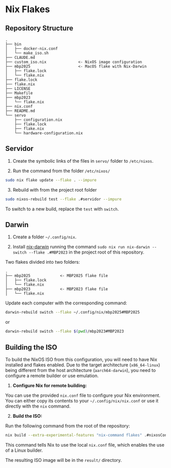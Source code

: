 # Nix Flakes

## Repository Structure

```
.
├── bin
│   ├── docker-nix.conf
│   └── make_iso.sh
├── CLAUDE.md
├── custom_iso.nix              <- NixOS image configuration
├── mbp2025                     <- MacOS flake with Nix-Darwin
│   ├── flake.lock
│   └── flake.nix
├── flake.lock
├── flake.nix
├── LICENSE
├── Makefile
├── mbp2023
│   └── flake.nix
├── nix.conf
├── README.md
└── servo
    ├── configuration.nix
    ├── flake.lock
    ├── flake.nix
    └── hardware-configuration.nix

```

## Servidor

1. Create the symbolic links of the files in `servo/` folder to `/etc/nixos`.

2. Run the command from the folder `/etc/nixos/`
```bash
sudo nix flake update --flake . --impure
```

3. Rebuild with from the project root folder
```bash
sudo nixos-rebuild test --flake .#servidor --impure
```

To switch to a new build, replace the `test` with `switch`.

## Darwin

1. Create a folder `~/.config/nix`.

1. Install [nix-darwin](https://github.com/nix-darwin/nix-darwin) running the command `sudo nix run nix-darwin -- switch --flake .#MBP2023` in the project root of this repository.

Two flakes divided into two folders:

```
.
├── mbp2025             <- MBP2025 flake file
│   ├── flake.lock
│   └── flake.nix
├── mbp2023             <- MBP2023 flake file
│   └── flake.nix
```

Update each computer with the corresponding command:

```bash
darwin-rebuild switch --flake ~/.config/nix/mbp2025#MBP2025
```
or
```bash
darwin-rebuild switch --flake $(pwd)/mbp2023#MBP2023
```


## Building the ISO

To build the NixOS ISO from this configuration, you will need to have Nix installed and flakes enabled. Due to the target architecture (`x86_64-linux`) being different from the host architecture (`aarch64-darwin`), you need to configure a remote builder or use emulation.

1. **Configure Nix for remote building:**

You can use the provided `nix.conf` file to configure your Nix environment. You can either copy its contents to your `~/.config/nix/nix.conf` or use it directly with the `nix` command.

2. **Build the ISO:**

Run the following command from the root of the repository:

```bash
nix build --extra-experimental-features "nix-command flakes" .#nixosConfigurations.custom-iso.config.system.build.isolmage
```

This command tells Nix to use the local `nix.conf` file, which enables the use of a Linux builder.

The resulting ISO image will be in the `result/` directory.
